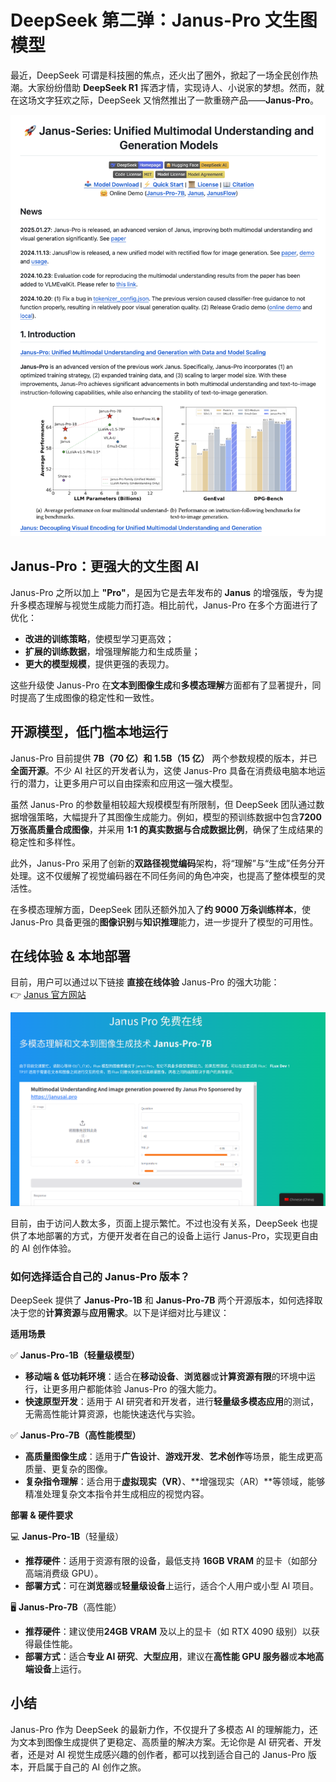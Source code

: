 # DeepSeek 第二弹：Janus-Pro 文生图模型

最近，DeepSeek 可谓是科技圈的焦点，还火出了圈外，掀起了一场全民创作热潮。大家纷纷借助 **DeepSeek R1** 挥洒才情，实现诗人、小说家的梦想。然而，就在这场文字狂欢之际，DeepSeek 又悄然推出了一款重磅产品——**Janus-Pro**。

![](https://raw.githubusercontent.com/mogoweb/mywritings/master/book_wechat/2025/202501/images/deepseek_janus_pro_01.png)

## Janus-Pro：更强大的文生图 AI

Janus-Pro 之所以加上 **"Pro"**，是因为它是去年发布的 **Janus** 的增强版，专为提升多模态理解与视觉生成能力而打造。相比前代，Janus-Pro 在多个方面进行了优化：  
- **改进的训练策略**，使模型学习更高效；
- **扩展的训练数据**，增强理解能力和生成质量；
- **更大的模型规模**，提供更强的表现力。

这些升级使 Janus-Pro 在**文本到图像生成**和**多模态理解**方面都有了显著提升，同时提高了生成图像的稳定性和一致性。

## 开源模型，低门槛本地运行

Janus-Pro 目前提供 **7B（70 亿）和 1.5B（15 亿）** 两个参数规模的版本，并已**全面开源**。不少 AI 社区的开发者认为，这使 Janus-Pro 具备在消费级电脑本地运行的潜力，让更多用户可以自由探索和应用这一强大模型。  

虽然 Janus-Pro 的参数量相较超大规模模型有所限制，但 DeepSeek 团队通过数据增强策略，大幅提升了其图像生成能力。例如，模型的预训练数据中包含**7200 万张高质量合成图像**，并采用 **1:1 的真实数据与合成数据比例**，确保了生成结果的稳定性和多样性。  

此外，Janus-Pro 采用了创新的**双路径视觉编码**架构，将“理解”与“生成”任务分开处理。这不仅缓解了视觉编码器在不同任务间的角色冲突，也提高了整体模型的灵活性。  

在多模态理解方面，DeepSeek 团队还额外加入了**约 9000 万条训练样本**，使 Janus-Pro 具备更强的**图像识别**与**知识推理**能力，进一步提升了模型的可用性。  

## 在线体验 & 本地部署

目前，用户可以通过以下链接 **直接在线体验** Janus-Pro 的强大功能：  
👉 [Janus 官方网站](https://janusai.pro/zh_cn/)

![](https://raw.githubusercontent.com/mogoweb/mywritings/master/book_wechat/2025/202501/images/deepseek_janus_pro_02.png)

目前，由于访问人数太多，页面上提示繁忙。不过也没有关系，DeepSeek 也提供了本地部署的方式，方便开发者在自己的设备上运行 Janus-Pro，实现更自由的 AI 创作体验。

### 如何选择适合自己的 Janus-Pro 版本？

DeepSeek 提供了 **Janus-Pro-1B** 和 **Janus-Pro-7B** 两个开源版本，如何选择取决于您的**计算资源**与**应用需求**。以下是详细对比与建议：  

**适用场景**  

✅ **Janus-Pro-1B（轻量级模型）**  
- **移动端 & 低功耗环境**：适合在**移动设备**、**浏览器**或**计算资源有限**的环境中运行，让更多用户都能体验 Janus-Pro 的强大能力。  
- **快速原型开发**：适用于 AI 研究者和开发者，进行**轻量级多模态应用**的测试，无需高性能计算资源，也能快速迭代与实验。  

✅ **Janus-Pro-7B（高性能模型）**  
- **高质量图像生成**：适用于**广告设计**、**游戏开发**、**艺术创作**等场景，能生成更高质量、更复杂的图像。  
- **复杂指令理解**：适合用于**虚拟现实（VR）**、**增强现实（AR）**等领域，能够精准处理复杂文本指令并生成相应的视觉内容。  

**部署 & 硬件要求**  

💻 **Janus-Pro-1B**（轻量级）  
- **推荐硬件**：适用于资源有限的设备，最低支持 **16GB VRAM** 的显卡（如部分高端消费级 GPU）。  
- **部署方式**：可在**浏览器**或**轻量级设备**上运行，适合个人用户或小型 AI 项目。  

🖥 **Janus-Pro-7B**（高性能）  
- **推荐硬件**：建议使用**24GB VRAM** 及以上的显卡（如 RTX 4090 级别）以获得最佳性能。  
- **部署方式**：适合**专业 AI 研究**、**大型应用**，建议在**高性能 GPU 服务器**或**本地高端设备**上运行。

## 小结  

Janus-Pro 作为 DeepSeek 的最新力作，不仅提升了多模态 AI 的理解能力，还为文本到图像生成提供了更稳定、高质量的解决方案。无论你是 AI 研究者、开发者，还是对 AI 视觉生成感兴趣的创作者，都可以找到适合自己的 Janus-Pro 版本，开启属于自己的 AI 创作之旅。  



